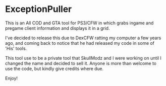 # ExceptionPuller
This is an All COD and GTA tool for PS3/CFW in which grabs ingame and pregame client information and displays it in a grid.

I've decided to release this due to DexCFW ratting my computer a few years ago, and coming back to notice that he had released my code in some of 'His' tools.

This tool use to be a private tool that SkullModz and I were working on until I changed the name and decided to sell it. Anyone is more than welcome to use the code, but kindly give credits where due.

Enjoy!
